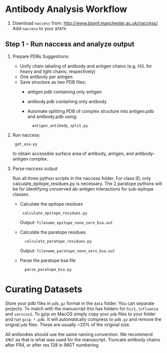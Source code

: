Antibody Analysis Workflow
===================================

1. Download ```naccess``` from: http://www.bioinf.manchester.ac.uk/naccess/. Add ```naccess``` to your ```$PATH```



## Step 1 - Run naccess and analyze output
1. Prepare PDBs
	Suggestions:
	* Unify chain labeling of antibody and antigen chains (e.g. H/L for heavy and light chains, respectively)
	* One antibody per antigen
	* Save structure as two PDB files:
		* antigen.pdb containing only antigen
		* antibody.pdb containing only antibody

		* Automate splitting PDB of complex structure into antigen.pdb and antibody.pdb using:

				antigen_antibody_split.py

2. Run naccess:

		get_asa.py

	to obtain accessible surface area of antibody, antigen, and antibody-antigen complex.

3. Parse naccess output

	Run all three python scripts in the naccess folder. For class ID, only calculate_epitope_residues.py is necessary. The 2 paratope pythons will be for identifying conserved ab-antigen interactions for sub-epitope classes.

	*  Calculate the epitope residues
		
			calculate_epitope_residues.py
	
		Output: `filename_epitope_none_zero_bsa.out`

	* Calculate the paratope residues
	
			calculate_paratope_residues.py
	
		Output: `filename_paratope_none_zero_bsa.out`
	* Parse the paratope bsa file
	
			parse_paratope_bsa.py
      

# Curating Datasets

Store your pdb files in `pdb.gz` format in the `data` folder. You can separate projects. To match with the manuscript this has folders for `hiv1`, `influenza` and `sarscov2`. To gzip on MacOS simply copy your `pdb` files to your folder and run `gzip *.pdb`. It will automatically compress to `pdb.gz` and remove the orignal `pdb` files. These are usually ~20% of the original size. 

All antibodies should use the same naming convention. We recommend `IMGT` as that is what was used for the manuscript. Truncate antibody chains after FR4, or after res 128 in IMGT numbering.